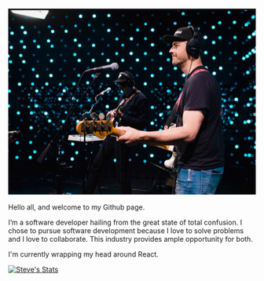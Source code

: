 <p align="center">
  <img src="me.png">
</p>

Hello all, and welcome to my Github page.

I’m a software developer hailing from the great state of total confusion. I chose to pursue software
development because I love to solve problems and I love to collaborate. This industry provides ample opportunity for both. 

I'm currently wrapping my head around React. 

[![Steve's Stats](https://github-readme-stats.vercel.app/api?SBALDOCK=anuraghazra)](https://github.com/anuraghazra/github-readme-stats)
